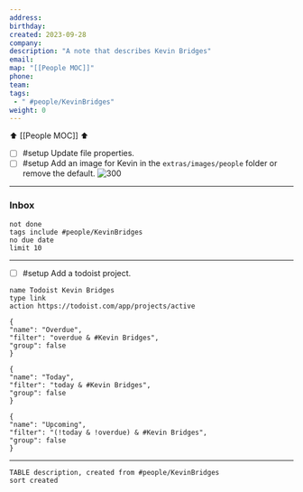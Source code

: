 ```yaml
---
address:
birthday:
created: 2023-09-28
company:
description: "A note that describes Kevin Bridges"
email:
map: "[[People MOC]]"
phone:
team:
tags: 
 - " #people/KevinBridges"
weight: 0
---
```

⬆️ [[People MOC]] ⬆️
- [ ] #setup Update file properties.
- [ ] #setup Add an image for Kevin in the `extras/images/people` folder or remove the default.
![300](person.png)
***
### Inbox
```tasks
not done
tags include #people/KevinBridges 
no due date
limit 10
```
***
- [ ] #setup Add a todoist project.
```button
name Todoist Kevin Bridges
type link
action https://todoist.com/app/projects/active
```
```todoist
{
"name": "Overdue",
"filter": "overdue & #Kevin Bridges",
"group": false
}
```
```todoist
{
"name": "Today",
"filter": "today & #Kevin Bridges",
"group": false
}
```
```todoist
{
"name": "Upcoming",
"filter": "(!today & !overdue) & #Kevin Bridges",
"group": false
}
```
***
 ```dataview 
TABLE description, created from #people/KevinBridges
sort created
```
